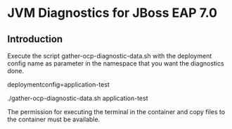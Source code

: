 # JVM Diagnostics for JBoss EAP 7.0

## Introduction

Execute the script gather-ocp-diagnostic-data.sh with the deployment config name as parameter in the namespace that you want the diagnostics done.

deploymentconfig=application-test

  ./gather-ocp-diagnostic-data.sh application-test
  
The permission for executing the terminal in the container and copy files to the container must be available.
